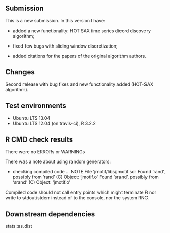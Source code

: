## Submission

This is a new submission. In this version I have:

* added a new functionality: HOT SAX time series dicord discovery algorithm;

* fixed few bugs with sliding window discretization;

* added citations for the papers of the original algorithm authors.

## Changes

Second release with bug fixes and new functionality added (HOT-SAX algorithm).

## Test environments

* Ubuntu LTS 13.04
* Ubuntu LTS 12.04 (on travis-ci), R 3.2.2

## R CMD check results

There were no ERRORs or WARNINGs

There was a note about using random generators:
* checking compiled code ... NOTE
File ‘jmotif/libs/jmotif.so’:
  Found ‘rand’, possibly from ‘rand’ (C)
    Object: ‘jmotif.o’
  Found ‘srand’, possibly from ‘srand’ (C)
    Object: ‘jmotif.o’

Compiled code should not call entry points which might terminate R nor
write to stdout/stderr instead of to the console, nor the system RNG.

## Downstream dependencies

stats::as.dist
